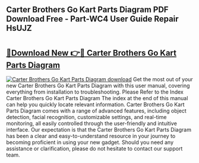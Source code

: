 ## Carter Brothers Go Kart Parts Diagram PDF Download Free - Part-WC4 User Guide Repair HsUJZ

# <h2><a href="http://dfk4vs.blite.top/?on=Carter+Brothers+Go+Kart+Parts+Diagram">🔗Download New 👉🔴 Carter Brothers Go Kart Parts Diagram</a></h2>

[![Carter Brothers Go Kart Parts Diagram download](https://i.imgur.com/lujVjoI.png)](http://dfk4vs.blite.top/?on=Carter+Brothers+Go+Kart+Parts+Diagram)
Get the most out of your new Carter Brothers Go Kart Parts Diagram with this user manual, covering everything from installation to troubleshooting. Please Refer to the Index Carter Brothers Go Kart Parts Diagram The index at the end of this manual can help you quickly locate relevant information. Carter Brothers Go Kart Parts Diagram comes with a range of advanced features, including object detection, facial recognition, customizable settings, and real-time monitoring, all easily controlled through the user-friendly and intuitive interface. Our expectation is that the Carter Brothers Go Kart Parts Diagram has been a clear and easy-to-understand resource in your journey to becoming proficient in using your new gadget. Should you need any assistance or clarification, please do not hesitate to contact our support team.
